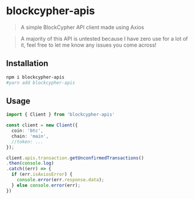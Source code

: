 # blockcypher-apis
> A simple BlockCypher API client made using Axios

> A majority of this API is untested because I have zero use for a lot of it, feel free to let me know any issues you come across!

## Installation
```sh
npm i blockcypher-apis
#yarn add blockcypher-apis
```

## Usage
```ts
import { Client } from 'blockcypher-apis'

const client = new Client({
  coin: 'btc',
  chain: 'main',
  //token: ...
});

client.apis.transaction.getUnconfirmedTransactions()
.then(console.log)
.catch((err) => {
  if (err.isAxiosError) {
    console.error(err.response.data);
  } else console.error(err);
})
```

